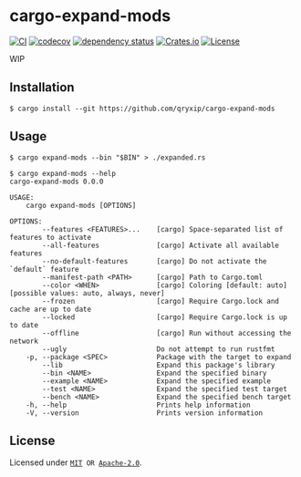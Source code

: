 # cargo-expand-mods

[![CI](https://github.com/qryxip/cargo-expand-mods/workflows/CI/badge.svg)](https://github.com/qryxip/cargo-expand-mods/actions?workflow=CI)
[![codecov](https://codecov.io/gh/qryxip/cargo-expand-mods/branch/master/graph/badge.svg)](https://codecov.io/gh/qryxip/cargo-expand-mods/branch/master)
[![dependency status](https://deps.rs/repo/github/qryxip/cargo-expand-mods/status.svg)](https://deps.rs/repo/github/qryxip/cargo-expand-mods)
[![Crates.io](https://img.shields.io/badge/crates.io-not%20yet-inactive)](https://crates.io)
[![License](https://img.shields.io/badge/license-MIT%20OR%20Apache--2.0-informational)](https://crates.io)

WIP

## Installation

```console
$ cargo install --git https://github.com/qryxip/cargo-expand-mods
```

## Usage

```console
$ cargo expand-mods --bin "$BIN" > ./expanded.rs
```

```console
$ cargo expand-mods --help
cargo-expand-mods 0.0.0

USAGE:
    cargo expand-mods [OPTIONS]

OPTIONS:
        --features <FEATURES>...    [cargo] Space-separated list of features to activate
        --all-features              [cargo] Activate all available features
        --no-default-features       [cargo] Do not activate the `default` feature
        --manifest-path <PATH>      [cargo] Path to Cargo.toml
        --color <WHEN>              [cargo] Coloring [default: auto]  [possible values: auto, always, never]
        --frozen                    [cargo] Require Cargo.lock and cache are up to date
        --locked                    [cargo] Require Cargo.lock is up to date
        --offline                   [cargo] Run without accessing the network
        --ugly                      Do not attempt to run rustfmt
    -p, --package <SPEC>            Package with the target to expand
        --lib                       Expand this package's library
        --bin <NAME>                Expand the specified binary
        --example <NAME>            Expand the specified example
        --test <NAME>               Expand the specified test target
        --bench <NAME>              Expand the specified bench target
    -h, --help                      Prints help information
    -V, --version                   Prints version information
```

## License

Licensed under <code>[MIT](https://opensource.org/licenses/MIT) OR [Apache-2.0](http://www.apache.org/licenses/LICENSE-2.0)</code>.
